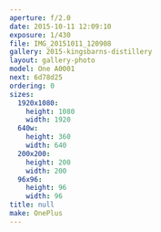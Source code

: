 ```yaml
---
aperture: f/2.0
date: 2015-10-11 12:09:10
exposure: 1/430
file: IMG_20151011_120908
gallery: 2015-kingsbarns-distillery
layout: gallery-photo
model: One A0001
next: 6d78d25
ordering: 0
sizes:
  1920x1080:
    height: 1080
    width: 1920
  640w:
    height: 360
    width: 640
  200x200:
    height: 200
    width: 200
  96x96:
    height: 96
    width: 96
title: null
make: OnePlus
---
```

